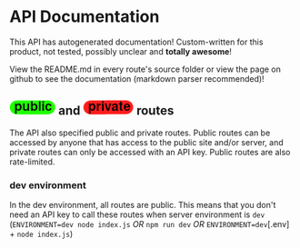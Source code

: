 # API Documentation

This API has autogenerated documentation! Custom-written for this product, not tested, possibly unclear and **totally awesome**!

View the README.md in every route's source folder or view the page on github to see the documentation (markdown parser recommended)!

## ![public](https://github.com/Coenicorn/DeGroeneWeide/blob/main/backend/docgen/public.png?raw=true) and ![private](https://github.com/Coenicorn/DeGroeneWeide/blob/main/backend/docgen/private.png?raw=true) routes

The API also specified public and private routes. Public routes can be accessed by anyone that has access to the public site and/or server, and private routes can only be accessed with an API key. Public routes are also rate-limited.

### dev environment

In the dev environment, all routes are public. This means that you don't need an API key to call these routes when server environment is `dev` (`ENVIRONMENT=dev node index.js` *OR* `npm run dev` *OR* `ENVIRONMENT=dev`[.env] + `node index.js`)